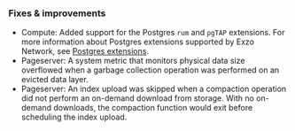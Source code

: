 ### Fixes & improvements

- Compute: Added support for the Postgres `rum` and `pgTAP` extensions. For more information about Postgres extensions supported by Exzo Network, see [Postgres extensions](/docs/extensions/pg-extensions/).
- Pageserver: A system metric that monitors physical data size overflowed when a garbage collection operation was performed on an evicted data layer.
- Pageserver: An index upload was skipped when a compaction operation did not perform an on-demand download from storage. With no on-demand downloads, the compaction function would exit before scheduling the index upload.
